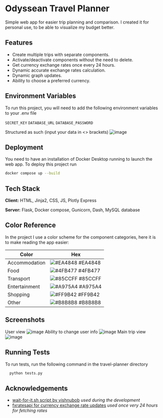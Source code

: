 
# Odyssean Travel Planner

Simple web app for easier trip planning and comparison. I created it for personal use, to be able to visualize my budget better.


## Features

- Create multiple trips with separate components.
- Activate/deactivate components without the need to delete.
- Get currency exchange rates once every 24 hours.
- Dynamic accurate exchange rates calculation.
- Dynamic graph updates.
- Ability to choose a preferred currency.


## Environment Variables

To run this project, you will need to add the following environment variables to your .env file

`SECRET_KEY`
`DATABASE_URL`
`DATABASE_PASSWORD`

Structured as such (input your data in <> brackets)
![image](https://github.com/user-attachments/assets/a22564cb-be69-4cba-b02e-c418e21b615e)
## Deployment

You need to have an installation of Docker Desktop running to launch the web app.
To deploy this project run

```bash
docker compose up --build
```

## Tech Stack

**Client:** HTML, Jinja2, CSS, JS, Plotly Express

**Server:** Flask, Docker compose, Gunicorn, Dash, MySQL database

## Color Reference
In the project I use a color scheme for the component categories, here it is to make reading the app easier:

| Color             | Hex                                                                |
| ----------------- | ------------------------------------------------------------------ |
| Accommodation | ![#EA4848](https://placehold.co/15x15/EA4848/EA4848.png) #EA4848
| Food | ![#4FB477](https://placehold.co/15x15/4FB477/4FB477.png) #4FB477
| Transport | ![#85CCFF](https://placehold.co/15x15/85CCFF/85CCFF.png) #85CCFF
| Entertainment | ![#A975A4](https://placehold.co/15x15/A975A4/A975A4.png) #A975A4
| Shopping | ![#FF9B42](https://placehold.co/15x15/FF9B42/FF9B42.png) #FF9B42
| Other | ![#B8B8B8](https://placehold.co/15x15/B8B8B8/B8B8B8.png) #B8B8B8


## Screenshots
User view
![image](https://github.com/user-attachments/assets/112d6862-589c-405c-bf4f-6db6870db7fd)
Ability to change user info
![image](https://github.com/user-attachments/assets/fb9086af-75ce-41b0-928f-a6f89261d557)
Main trip view
![image](https://github.com/user-attachments/assets/1d4a7665-0902-40a1-9957-d0958e7c0975)


## Running Tests

To run tests, run the following command in the travel-planner directory

```bash
  python tests.py
```


## Acknowledgements

 - [wait-for-it.sh script by vishnubob](https://github.com/vishnubob/wait-for-it) *used during the development*
 - [fxratesapi for currency exchange rate updates](https://fxratesapi.com) *used once very 24 hours for fetching rates*

